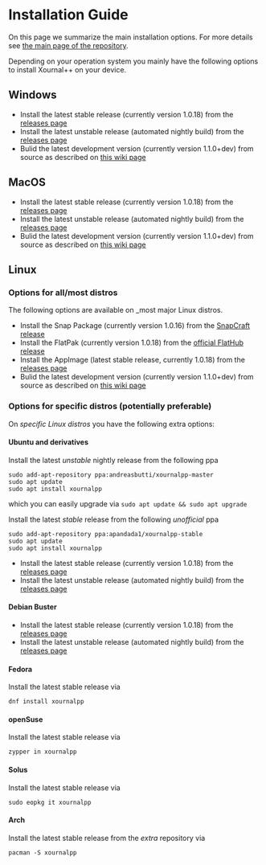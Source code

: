 # Installation Guide

On this page we summarize the main installation options. For more details see [the main page of the repository](https://github.com/xournalpp/xournalpp#Installing).

Depending on your operation system you mainly have the following options to install Xournal++ on your device.

## Windows

* Install the latest stable release (currently version 1.0.18) from the [releases page](https://github.com/xournalpp/xournalpp/releases)
* Install the latest unstable release (automated nightly build) from the [releases page](https://github.com/xournalpp/xournalpp/releases/tag/nightly)
* Bulid the latest development version (currently version 1.1.0+dev) from source as described on [this wiki page](https://github.com/xournalpp/xournalpp/blob/master/readme/WindowsBuild.md)

## MacOS

* Install the latest stable release (currently version 1.0.18) from the [releases page](https://github.com/xournalpp/xournalpp/releases)
* Install the latest unstable release (automated nightly build) from the [releases page](https://github.com/xournalpp/xournalpp/releases/tag/nightly)
* Bulid the latest development version (currently version 1.1.0+dev) from source as described on [this wiki page](https://github.com/xournalpp/xournalpp/blob/master/readme/MacBuild.md)

## Linux

### Options for all/most distros

The following options are available on _most major Linux distros.

* Install the Snap Package (currently version 1.0.16) from the [SnapCraft release](https://snapcraft.io/xournalpp)
* Install the FlatPak (currently version 1.0.18) from the [official FlatHub release](https://flathub.org/apps/details/com.github.xournalpp.xournalpp)
* Install the AppImage (latest stable release, currently 1.0.18) from the [releases page](https://github.com/xournalpp/xournalpp/releases)
* Bulid the latest development version (currently version 1.1.0+dev) from source as described on [this wiki page](https://github.com/xournalpp/xournalpp/blob/master/readme/LinuxBuild.md)

### Options for specific distros (potentially preferable)

On _specific Linux distros_ you have the following extra options:

#### Ubuntu and derivatives

Install the latest *unstable* nightly release from the following ppa
  
    sudo add-apt-repository ppa:andreasbutti/xournalpp-master
    sudo apt update
    sudo apt install xournalpp

which you can easily upgrade via `sudo apt update && sudo apt upgrade`

Install the latest *stable* release from the following *unofficial* ppa

    sudo add-apt-repository ppa:apandada1/xournalpp-stable
    sudo apt update
    sudo apt install xournalpp

* Install the latest stable release (currently version 1.0.18) from the [releases page](https://github.com/xournalpp/xournalpp/releases)
* Install the latest unstable release (automated nightly build) from the [releases page](https://github.com/xournalpp/xournalpp/releases/tag/nightly)

#### Debian Buster

* Install the latest stable release (currently version 1.0.18) from the [releases page](https://github.com/xournalpp/xournalpp/releases)
* Install the latest unstable release (automated nightly build) from the [releases page](https://github.com/xournalpp/xournalpp/releases/tag/nightly)

#### Fedora

Install the latest stable release via

    dnf install xournalpp

#### openSuse

Install the latest stable release via

    zypper in xournalpp

#### Solus

Install the latest stable release via

    sudo eopkg it xournalpp

#### Arch

Install the latest stable release from the _extra_ repository via
  
    pacman -S xournalpp 
  